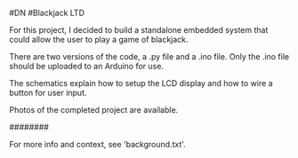 #DN
#Blackjack LTD

For this project, I decided to build a standalone embedded system that could allow the user to play a game of blackjack. 

There are two versions of the code, a .py file and a .ino file. Only the .ino file should be uploaded to an Arduino for use. 

The schematics explain how to setup the LCD display and how to wire a button for user input.

Photos of the completed project are available.


########

For more info and context, see 'background.txt'.